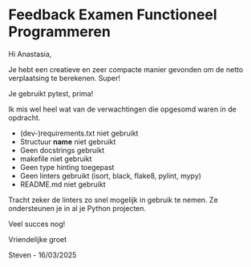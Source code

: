 # Feedback Examen Functioneel Programmeren

Hi Anastasia,

Je hebt een creatieve en zeer compacte manier gevonden om de netto verplaatsing te berekenen. Super!

Je gebruikt pytest, prima!

Ik mis wel heel wat van de verwachtingen die opgesomd waren in de opdracht.

- (dev-)requirements.txt niet gebruikt
- Structuur __name__ niet gebruikt
- Geen docstrings gebruikt
- makefile niet gebruikt
- Geen type hinting toegepast
- Geen linters gebruikt (isort, black, flake8, pylint, mypy)
- README.md niet gebruikt

Tracht zeker de linters zo snel mogelijk in gebruik te nemen. Ze ondersteunen je in al je Python projecten.

Veel succes nog!

Vriendelijke groet

Steven - 16/03/2025
